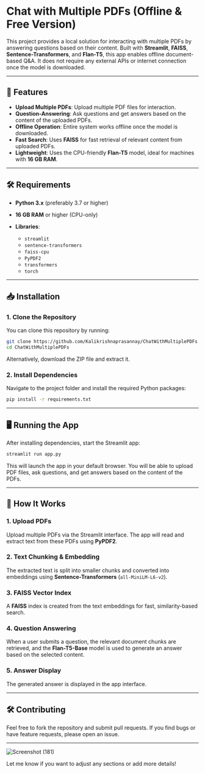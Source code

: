 
# Chat with Multiple PDFs (Offline & Free Version)

This project provides a local solution for interacting with multiple PDFs by answering questions based on their content. Built with **Streamlit**, **FAISS**, **Sentence-Transformers**, and **Flan-T5**, this app enables offline document-based Q\&A. It does not require any external APIs or internet connection once the model is downloaded.

---

## 🚀 Features

* **Upload Multiple PDFs**: Upload multiple PDF files for interaction.
* **Question-Answering**: Ask questions and get answers based on the content of the uploaded PDFs.
* **Offline Operation**: Entire system works offline once the model is downloaded.
* **Fast Search**: Uses **FAISS** for fast retrieval of relevant content from uploaded PDFs.
* **Lightweight**: Uses the CPU-friendly **Flan-T5** model, ideal for machines with **16 GB RAM**.

---

## 🛠️ Requirements

* **Python 3.x** (preferably 3.7 or higher)
* **16 GB RAM** or higher (CPU-only)
* **Libraries**:

  * `streamlit`
  * `sentence-transformers`
  * `faiss-cpu`
  * `PyPDF2`
  * `transformers`
  * `torch`

---

## 📥 Installation

### 1. Clone the Repository

You can clone this repository by running:

```bash
git clone https://github.com/Kalikrishnaprasannay/ChatWithMultiplePDFs.git
cd ChatWithMultiplePDFs
```

Alternatively, download the ZIP file and extract it.

### 2. Install Dependencies

Navigate to the project folder and install the required Python packages:

```bash
pip install -r requirements.txt
```

---

## 🖥️ Running the App

After installing dependencies, start the Streamlit app:

```bash
streamlit run app.py
```

This will launch the app in your default browser. You will be able to upload PDF files, ask questions, and get answers based on the content of the PDFs.

---

## 📝 How It Works

### 1. Upload PDFs

Upload multiple PDFs via the Streamlit interface. The app will read and extract text from these PDFs using **PyPDF2**.

### 2. Text Chunking & Embedding

The extracted text is split into smaller chunks and converted into embeddings using **Sentence-Transformers** (`all-MiniLM-L6-v2`).

### 3. FAISS Vector Index

A **FAISS** index is created from the text embeddings for fast, similarity-based search.

### 4. Question Answering

When a user submits a question, the relevant document chunks are retrieved, and the **Flan-T5-Base** model is used to generate an answer based on the selected content.

### 5. Answer Display

The generated answer is displayed in the app interface.

---

## 🛠️ Contributing

Feel free to fork the repository and submit pull requests. If you find bugs or have feature requests, please open an issue.

---

![Screenshot (181)](https://github.com/user-attachments/assets/0ec7d54b-46a5-48c3-9155-ac8d67772197)

Let me know if you want to adjust any sections or add more details!
